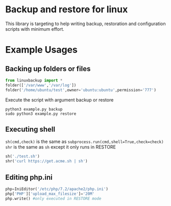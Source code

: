 # Backup and restore for linux
This library is targeting to help writing backup, restoration and configuration scripts with minimum effort.
# Example Usages

## Backing up folders or files
```python
from linuxbackup import *
folder(['/var/www','/var/log'])
folder('/home/ubuntu/test',owner='ubuntu:ubuntu',permission='777')
```
Execute the script with argument backup or restore
```
python3 example.py backup
sudo python3 example.py restore
```
## Executing shell
`sh(cmd,check)` is the same as `subprocess.run(cmd,shell=True,check=check)`
`shr` is the same as `sh` except it only runs in RESTORE
```python
sh('./test.sh')
shr('curl https://get.acme.sh | sh')
```
## Editing php.ini
```python
php=IniEditor('/etc/php/7.2/apache2/php.ini')
php['PHP']['upload_max_filesize']='20M'
php.write() #only executed in RESTORE mode
```